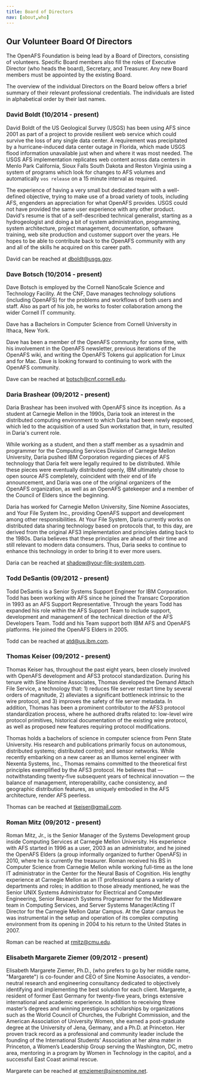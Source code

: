```yaml
---
title: Board of Directors
nav: [about,who]
---
```


## Our Volunteer Board Of Directors ##

The OpenAFS Foundation is being lead by a Board of Directors, consisting of
volunteers. Specific Board members also fill the roles of Executive Director
(who heads the board), Secretary, and Treasurer. Any new Board members must be
appointed by the existing Board.

The overview of the individual Directors on the Board below offers a brief summary of their relevant professional credentials.  The individuals are listed in alphabetical order by their last names.

### David Boldt (10/2014 - present) ###

David Boldt of the US Geological Survey (USGS) has been using AFS since 2001 as
part of a project to provide resilient web service which could survive the loss
of any single data center. A requirement was precipitated by a
hurricane-induced data center outage in Florida, which made USGS flood
information unavailable just when and where it was most needed. The USGS AFS
implementation replicates web content across data centers in Menlo Park
California, Sioux Falls South Dakota and Reston Virginia using a system of
programs which look for changes to AFS volumes and automatically `vos release`
on a 15 minute interval as required.

The experience of having a very small but dedicated team with a well-defined
objective, trying to make use of a broad variety of tools, including AFS,
engenders an appreciation for what OpenAFS provides. USGS could not have
provided the same user experience with any other product. David's resume is
that of a self-described technical generalist, starting as a hydrogeologist and
doing a bit of system administration, programming, system architecture, project
management, documentation, software training, web site production and customer
support over the years. He hopes to be able to contribute back to the OpenAFS
community with any and all of the skills he acquired on this career path.

David can be reached at <dboldt@usgs.gov>.

### Dave Botsch (10/2014 - present) ###

Dave Botsch is employed by the Cornell NanoScale Science and Technology Facility.  At
the CNF, Dave manages technology solutions (including OpenAFS) for the problems
and workflows of both users and staff. Also as part of his job, he works to
foster collaboration among the wider Cornell IT community.

Dave has a Bachelors in Computer Science from Cornell University in Ithaca, New
York.

Dave has been a member of the OpenAFS community for some time, with his
involvement in the OpenAFS newsletter, previous iterations of the OpenAFS wiki,
and writing the OpenAFS Tokens gui application for Linux and for Mac. Dave is
looking forward to continuing to work with the OpenAFS community.

Dave can be reached at <botsch@cnf.cornell.edu>.

### Daria Brashear (09/2012 - present) ###

Daria Brashear has been involved with OpenAFS since its inception.  As a
student at Carnegie Mellon in the 1990s, Daria took an interest in the
distributed computing environment to which Daria had been newly exposed, which led
to the acquisition of a used Sun workstation that, in turn, resulted in Daria's
current role.

While working as a student, and then a staff member as a sysadmin and
programmer for the Computing Services Division of Carnegie Mellon University,
Daria pushed IBM Corporation regarding pieces of AFS technology that Daria felt
were legally required to be distributed.  While these pieces were eventually
distributed openly, IBM ultimately chose to open source AFS completely,
coincident with their end of life announcement, and Daria was one of the
original organizers of the OpenAFS organization, as well as an OpenAFS
gatekeeper and a member of the Council of Elders since the beginning.

Daria has worked for Carnegie Mellon University, Sine Nomine Associates, and
Your File System Inc., providing OpenAFS support and development among other
responsibilities.  At Your File System, Daria currently works
on distributed data sharing technology based on protocols that, to this day, are
derived from the original AFS3 implementation and principles dating back to the
1980s.  Daria believes that these principles are ahead of their time and still relevant to
modern data consumers. Thus, Daria seeks to continue to enhance this technology in order
to bring it to ever more users.

Daria can be reached at <shadow@your-file-system.com>.

### Todd DeSantis (09/2012 - present) ###

Todd DeSantis is a Senior Systems Support Engineer for IBM Corporation.  Todd
has been working with AFS since he joined the Transarc Corporation in 1993 as
an AFS Support Representative.  Through the years Todd has expanded his role
within the AFS Support Team to include support, development and management of
the technical direction of the AFS Developers Team.  Todd and his Team support
both IBM AFS and OpenAFS platforms.  He joined the OpenAFS Elders in 2005.

Todd can be reached at <atd@us.ibm.com>.

### Thomas Keiser (09/2012 - present) ###

Thomas Keiser has, throughout the past eight years, been closely involved with
OpenAFS development and AFS3 protocol standardization.  During his tenure with
Sine Nomine Associates, Thomas developed the Demand Attach File Service, a
technology that: 1) reduces file server restart time by several orders of
magnitude, 2) alleviates a significant bottleneck intrinsic to the wire
protocol, and 3) improves the safety of file server metadata.  In addition,
Thomas has been a prominent contributor to the AFS3 protocol standardization
process, where he authored drafts related to: low-level wire protocol
primitives, historical documentation of the existing wire protocol, as well as
proposed new features requiring protocol modifications.

Thomas holds a bachelors of science in computer science from Penn State
University.  His research and publications primarily focus on autonomous,
distributed systems; distributed control; and sensor networks.  While recently
embarking on a new career as an Illumos kernel engineer with Nexenta Systems,
Inc., Thomas remains committed to the theoretical first principles exemplified
by the AFS3 protocol.  He believes that &mdash; notwithstanding twenty-five subsequent
years of technical innovation &mdash; the balance of management, interoperability,
cache consistency, and geographic distribution features, as uniquely embodied
in the AFS architecture, render AFS peerless.

Thomas can be reached at <tkeiser@gmail.com>.

### Roman Mitz (09/2012 - present) ###

Roman Mitz, Jr., is the Senior Manager of the Systems Development group inside Computing Services at Carnegie Mellon University.  His experience with AFS started in 1996 as a user, 2003 as an administrator, and he joined the OpenAFS Elders (a group informally organized to further OpenAFS) in 2010, where he is currently the treasurer.
Roman received his BS in Computer Science from Carnegie Mellon while working full-time as the lone IT administrator in the Center for the Neural Basis of Cognition.  His lengthy experience at Carnegie Mellon as an IT professional spans a variety of departments and roles; in addition to those already mentioned, he was the Senior UNIX Systems Administrator for Electrical and Computer Engineering, Senior Research Systems Programmer for the Middleware team in Computing Services, and Server Systems Manager/Acting IT Director for the Carnegie Mellon Qatar Campus.  At the Qatar campus he was instrumental in the setup and operation of its complex computing environment from its opening in 2004 to his return to the United States in 2007.

Roman can be reached at <rmitz@cmu.edu>.

### Elisabeth Margarete Ziemer (09/2012 - present) ###

Elisabeth Margarete Ziemer, Ph.D., (who prefers to go by her middle name, "Margarete") is co-founder and CEO of Sine Nomine Associates, a
vendor-neutral research and engineering consultancy dedicated to objectively
identifying and implementing the best solution for each client.  Margarete, a
resident of former East Germany for twenty-five years, brings extensive
international and academic experience.  In addition to receiving three master’s
degrees and winning prestigious scholarships by organizations such as the World
Council of Churches, the Fulbright Commission, and the American Association of
University Women, she earned a post-graduate degree at the University of Jena,
Germany, and a Ph.D. at Princeton.  Her proven track record as a professional
and community leader include the founding of the International Students’
Association at her alma mater in Princeton, a Women’s Leadership Group serving
the Washington, DC, metro area, mentoring in a program by Women in Technology
in the capitol, and a successful East Coast animal rescue.

Margarete can be reached at <emziemer@sinenomine.net>.
